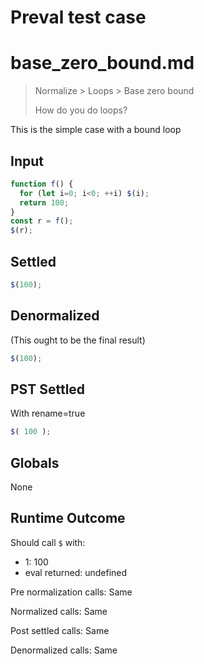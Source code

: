 # Preval test case

# base_zero_bound.md

> Normalize > Loops > Base zero bound
>
> How do you do loops?

This is the simple case with a bound loop

## Input

`````js filename=intro
function f() {
  for (let i=0; i<0; ++i) $(i);
  return 100;
}
const r = f();
$(r);
`````


## Settled


`````js filename=intro
$(100);
`````


## Denormalized
(This ought to be the final result)

`````js filename=intro
$(100);
`````


## PST Settled
With rename=true

`````js filename=intro
$( 100 );
`````


## Globals


None


## Runtime Outcome


Should call `$` with:
 - 1: 100
 - eval returned: undefined

Pre normalization calls: Same

Normalized calls: Same

Post settled calls: Same

Denormalized calls: Same
